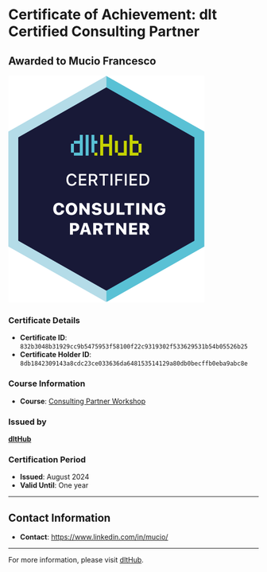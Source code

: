 
# Certificate of Achievement: dlt Certified Consulting Partner

## Awarded to Mucio Francesco

![Course Image](../badges/consulting_partner_badge.png)

### Certificate Details
- **Certificate ID**: `832b3048b31929cc9b5475953f58100f22c9319302f533629531b54b05526b25`
- **Certificate Holder ID**: `8db1842309143a8cdc23ce033636da648153514129a80db0becffb0eba9abc8e`

### Course Information
- **Course**: [Consulting Partner Workshop](https://dlthub.com/why-dlt)

### Issued by
[**dltHub**](https://dlthub.com/) 

### Certification Period
- **Issued**: August 2024
- **Valid Until**: One year

---

## Contact Information
- **Contact**: https://www.linkedin.com/in/mucio/

---

For more information, please visit [dltHub](https://dlthub.com/).
    
